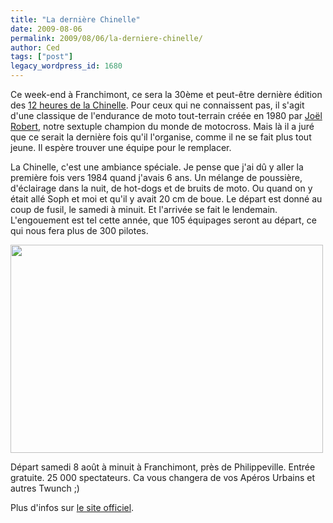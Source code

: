 ```yaml
---
title: "La dernière Chinelle"
date: 2009-08-06
permalink: 2009/08/06/la-derniere-chinelle/
author: Ced
tags: ["post"]
legacy_wordpress_id: 1680
---
```


Ce week-end à Franchimont, ce sera la 30ème et peut-être dernière édition des [12 heures de la Chinelle](http://www.12heuresdelachinelle.be). Pour ceux qui ne connaissent pas, il s'agit d'une classique de l'endurance de moto tout-terrain créée en 1980 par [Joël Robert](http://fr.wikipedia.org/wiki/Jo%C3%ABl_Robert), notre sextuple champion du monde de motocross. Mais là il a juré que ce serait la dernière fois qu'il l'organise, comme il ne se fait plus tout jeune. Il espère trouver une équipe pour le remplacer.

La Chinelle, c'est une ambiance spéciale. Je pense que j'ai dû y aller la première fois vers 1984 quand j'avais 6 ans. Un mélange de poussière, d'éclairage dans la nuit, de hot-dogs et de bruits de moto. Ou quand on y était allé Soph et moi et qu'il y avait 20 cm de boue. Le départ est donné au coup de fusil, le samedi à minuit. Et l'arrivée se fait le lendemain. L'engouement est tel cette année, que 105 équipages seront au départ, ce qui nous fera plus de 300 pilotes.

<!-- excerpt -->

<img class="alignnone" title="Chinelle 2009" src="http://farm3.static.flickr.com/2657/3812327422_b1381693d4.jpg" alt="" width="500" height="333" />

Départ samedi 8 août à minuit à Franchimont, près de Philippeville. Entrée gratuite. 25 000 spectateurs. Ca vous changera de vos Apéros Urbains et autres Twunch ;)

Plus d'infos sur [le site officiel](http://www.12heuresdelachinelle.be).

